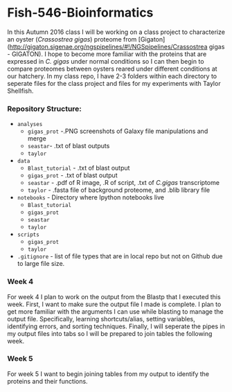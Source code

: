 # Fish-546-Bioinformatics
In this Autumn 2016 class I will be working on a class project to characterize an oyster (*Crassostrea gigas*) proteome from [Gigaton](http://gigaton.sigenae.org/ngspipelines/#!/NGSpipelines/Crassostrea gigas - GIGATON). I hope to become more familiar with the proteins that are expressed in *C. gigas* under normal conditions so I can then begin to compare proteomes between oysters reared under different conditions at our hatchery. In my class repo, I have 2-3 folders within each directory to seperate files for the class project and files for my experiments with Taylor Shellfish. 

### Repository Structure:
- `analyses`
  - `gigas_prot` -.PNG screenshots of Galaxy file manipulations and merge
  - `seastar`- .txt of blast outputs
  - `taylor`
- `data`
  - `Blast_tutorial` - .txt of blast output
  - `gigas_prot` - .txt of blast output
  - `seastar` - .pdf of R image, .R of script, .txt of _C.gigas_ transcriptome
  - `taylor` - .fasta file of background proteome, and .blib library file
- `notebooks` - Directory where Ipython notebooks live
  - `Blast_tutorial`
  - `gigas_prot`
  - `seastar`
  - `taylor`
- `scripts`
  - `gigas_prot`
  - `taylor`
- `.gitignore` - list of file types that are in local repo but not on Github due to large file size.

### Week 4
For week 4 I plan to work on the output from the Blastp that I executed this week. First, I want to make sure the output file I made is complete. I plan to get more familiar with the arguments I can use while blasting to manage the output file. Specifically, learning shortcuts/alias, setting variables, identifying errors, and sorting techniques. Finally, I will seperate the pipes in my output files into tabs so I will be prepared to join tables the following week.

### Week 5
For week 5 I want to begin joining tables from my output to identify the proteins and their functions. 


